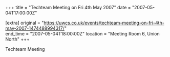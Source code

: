 +++
title = "Techteam Meeting on Fri 4th May 2007"
date = "2007-05-04T17:00:00Z"

[extra]
original = "https://uwcs.co.uk/events/techteam-meeting-on-fri-4th-may-2007-1474488994317/"    
end_time = "2007-05-04T18:00:00Z"
location = "Meeting Room 6, Union North"
+++

Techteam Meeting


